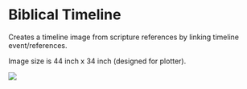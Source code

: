 # Biblical Timeline
Creates a timeline image from scripture references by linking timeline event/references.

Image size is 44 inch x 34 inch (designed for plotter).

![](https://github.com/porrey/Biblical-Timeline/blob/d1ddb88918e00befa2d2cb286397831a00548d88/Images/Biblical%20Timeline.png)
